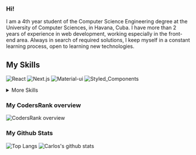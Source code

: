 ### Hi!

I am a 4th year student of the Computer Science Engineering degree at the University of Computer Sciences, in Havana, Cuba. I have more than 2 years of experience in web development, working especially in the front-end area. Always in search of required solutions, I keep myself in a constant learning process, open to learning new technologies.

## My Skills

<p> 
 
 <img alt="React" src="https://img.shields.io/badge/Code-React-informational?style=flat&logo=react&logoColor=white&color=2ED7F7"/>
 <img alt="Next.js" src="https://img.shields.io/badge/Code-Next.js-informational?style=flat&logo=Next.js&logoColor=white&color=4AB197" />
 <img alt="Material-ui" src="https://img.shields.io/badge/Style-MaterialUi-informational?style=flat&logo=material-ui&logoColor=white&color=1976D2" />
 <img alt="Styled_Components" src="https://img.shields.io/badge/Style-Styled_Components-informational?style=flat&logo=styled-components&logoColor=white&color=E77183" />
 
 <details>
 <summary>More Skills</summary>
 
 <br>
 
 <img alt="HTML5" src="https://img.shields.io/badge/Style-HTML-informational?style=flat&logo=html5&logoColor=white&color=F06529" />
 <img alt="CSS" src="https://img.shields.io/badge/Style-CSS-informational?style=flat&logo=css3&logoColor=white&color=2C73B3" />
 <img alt="JavaScript" src="https://img.shields.io/badge/Code-JavaScript-informational?style=flat&logo=JavaScript&logoColor=white&color=F7E01E" />
 <img alt="TypeScript" src="https://img.shields.io/badge/Code-TypeScript-informational?style=flat&logo=TypeScript&logoColor=white&color=007ACC" /> 
 <img alt="Python" src="https://img.shields.io/badge/Code-Python-informational?style=flat&logo=python&logoColor=white&color=3671A3" /> 
 
 <br>
 
 <img alt="PostgreSQL" src="https://img.shields.io/badge/Database-PostgreSQL-informational?style=flat&logo=PostgreSQL&logoColor=white&color=2F6091" /> 
 <img alt="MySQL" src="https://img.shields.io/badge/Database-MySQL-informational?style=flat&logo=MySQL&logoColor=white&color=ED8B22" /> 
 
 <br>
 
 <img alt="Git" src="https://img.shields.io/badge/Tools-Git-informational?style=flat&logo=Git&logoColor=white&color=E84E31" /> 
 <img alt="GitHub" src="https://img.shields.io/badge/Tools-GitHub-informational?style=flat&logo=GitHub&logoColor=white&color=A21AFC" /> 
 <img alt="NPM" src="https://img.shields.io/badge/Tools-NPM-informational?style=flat&logo=npm&logoColor=white&color=D82129" /> 
 <img alt="Yarn" src="https://img.shields.io/badge/Tools-Yarn-informational?style=flat&logo=yarn&logoColor=white&color=298FBC" />
 
 </details>
 
</p>

### My CodersRank overview

![CodersRank overview](https://cr-ss-service.azurewebsites.net/api/ScreenShot?widget=summary&username=carlosmca44)

### My Github Stats

![Top Langs](https://github-readme-stats.vercel.app/api/top-langs/?username=carlosmca44&layout=compact)
![Carlos's github stats](https://github-readme-stats.vercel.app/api?username=carlosmca44)

<!--
**carlosmca44/carlosmca44** is a ✨ _special_ ✨ repository because its `README.md` (this file) appears on your GitHub profile.

Here are some ideas to get you started:

- 🔭 I’m currently working on ...
- 🌱 I’m currently learning ...
- 👯 I’m looking to collaborate on ...
- 🤔 I’m looking for help with ...
- 💬 Ask me about ...
- 📫 How to reach me: ...
- 😄 Pronouns: ...
- ⚡ Fun fact: ...
-->
